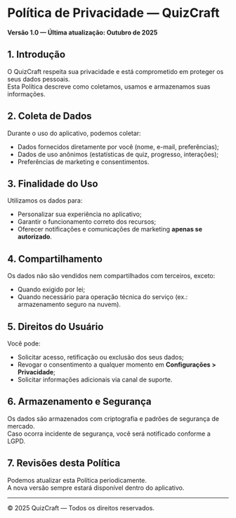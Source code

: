 # Política de Privacidade — QuizCraft

**Versão 1.0 — Última atualização: Outubro de 2025**

## 1. Introdução
O QuizCraft respeita sua privacidade e está comprometido em proteger os seus dados pessoais.  
Esta Política descreve como coletamos, usamos e armazenamos suas informações.

## 2. Coleta de Dados
Durante o uso do aplicativo, podemos coletar:
- Dados fornecidos diretamente por você (nome, e-mail, preferências);
- Dados de uso anônimos (estatísticas de quiz, progresso, interações);
- Preferências de marketing e consentimentos.

## 3. Finalidade do Uso
Utilizamos os dados para:
- Personalizar sua experiência no aplicativo;
- Garantir o funcionamento correto dos recursos;
- Oferecer notificações e comunicações de marketing **apenas se autorizado**.

## 4. Compartilhamento
Os dados não são vendidos nem compartilhados com terceiros, exceto:
- Quando exigido por lei;
- Quando necessário para operação técnica do serviço (ex.: armazenamento seguro na nuvem).

## 5. Direitos do Usuário
Você pode:
- Solicitar acesso, retificação ou exclusão dos seus dados;
- Revogar o consentimento a qualquer momento em **Configurações > Privacidade**;
- Solicitar informações adicionais via canal de suporte.

## 6. Armazenamento e Segurança
Os dados são armazenados com criptografia e padrões de segurança de mercado.  
Caso ocorra incidente de segurança, você será notificado conforme a LGPD.

## 7. Revisões desta Política
Podemos atualizar esta Política periodicamente.  
A nova versão sempre estará disponível dentro do aplicativo.

---

© 2025 QuizCraft — Todos os direitos reservados.
